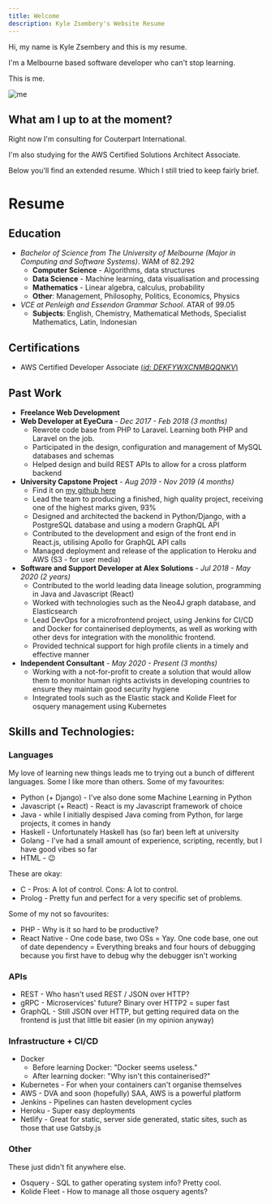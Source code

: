 ```yaml
---
title: Welcome
description: Kyle Zsembery's Website Resume
---
```


Hi, my name is Kyle Zsembery and this is my resume.

I'm a Melbourne based software developer who can't stop learning.

This is me.

![me](https://media-exp1.licdn.com/dms/image/C4E03AQGA2FEqxqXL-A/profile-displayphoto-shrink_200_200/0?e=1602115200&v=beta&t=p9Kx8tT6ziuzV_TIn7E8N8bqGj88A3foNsVYKU6USwU)

## What am I up to at the moment?
Right now I'm consulting for Couterpart International.

I'm also studying for the AWS Certified Solutions Architect Associate.

Below you'll find an extended resume. Which I still tried to keep fairly brief.

# Resume

## Education
- *Bachelor of Science from The University of Melbourne (Major in Computing and Software Systems)*. WAM of 82.292
  - **Computer Science** - Algorithms, data structures
  - **Data Science** - Machine learning, data visualisation and processing
  - **Mathematics** - Linear algebra, calculus, probability
  - **Other**: Management, Philosophy, Politics, Economics, Physics
- *VCE at Penleigh and Essendon Grammar School*. ATAR of 99.05
  - **Subjects**: English, Chemistry, Mathematical Methods, Specialist Mathematics, Latin, Indonesian

## Certifications
- AWS Certified Developer Associate <a href="https://www.youracclaim.com/badges/afee04aa-30e0-49a2-9fca-c344228ce06c/public_url" target="_blank">(*id: DEKFYWXCNMBQQNKV*)</a>

## Past Work
- **Freelance Web Development**
- **Web Developer at EyeCura** - *Dec 2017 - Feb 2018 (3 months)*
  - Rewrote code base from PHP to Laravel. Learning both PHP and Laravel on the job.
  - Participated in the design, configuration and management of MySQL databases and schemas
  - Helped design and build REST APIs to allow for a cross platform backend
- **University Capstone Project** - *Aug 2019 - Nov 2019 (4 months)*
  - Find it on <a href="https://github.com/kylezs/itproject" target="_blank">my github here</a>
  - Lead the team to producing a finished, high quality project, receiving one of the highest marks given, 93%
  - Designed and architected the backend in Python/Django, with a PostgreSQL database and using a modern GraphQL API
  - Contributed to the development and esign of the front end in React.js, utilising Apollo for GraphQL API calls
  - Managed deployment and release of the application to Heroku and AWS (S3 - for user media)
- **Software and Support Developer at Alex Solutions** - *Jul 2018 - May 2020 (2 years)*
  - Contributed to the world leading data lineage solution, programming in Java and Javascript (React)
  - Worked with technologies such as the Neo4J graph database, and Elasticsearch
  - Lead DevOps for a microfrontend project, using Jenkins for CI/CD and Docker for containerised deployments, as well as working with other devs for integration with the monolithic frontend.
  - Provided technical support for high profile clients in a timely and effective manner
- **Independent Consultant** - *May 2020 - Present (3 months)*
  - Working with a not-for-profit to create a solution that would allow them to monitor human rights activists in developing countries to ensure they maintain good security hygiene
  - Integrated tools such as the Elastic stack and Kolide Fleet for osquery management using Kubernetes

## Skills and Technologies:
### Languages
My love of learning new things leads me to trying out a bunch of different languages. Some I like more than others.
Some of my favourites:
- Python (+ Django) - I've also done some Machine Learning in Python
- Javascript (+ React) - React is my Javascript framework of choice
- Java - while I initially despised Java coming from Python, for large projects, it comes in handy
- Haskell - Unfortunately Haskell has (so far) been left at university
- Golang - I've had a small amount of experience, scripting, recently, but I have good vibes so far
- HTML - 😉

These are okay:
- C - Pros: A lot of control. Cons: A lot to control.
- Prolog - Pretty fun and perfect for a very specific set of problems.

Some of my not so favourites:
- PHP - Why is it so hard to be productive?
- React Native - One code base, two OSs = Yay. One code base, one out of date dependency = Everything breaks and four hours of debugging because you first have to debug why the debugger isn't working

### APIs
- REST - Who hasn't used REST / JSON over HTTP?
- gRPC - Microservices' future? Binary over HTTP2 = super fast
- GraphQL - Still JSON over HTTP, but getting required data on the frontend is just that little bit easier (in my opinion anyway)


### Infrastructure + CI/CD
- Docker 
  - Before learning Docker: "Docker seems useless."
  - After learning docker: "Why isn't this containerised?"
- Kubernetes - For when your containers can't organise themselves
- AWS - DVA and soon (hopefully) SAA, AWS is a powerful platform
- Jenkins - Pipelines can hasten development cycles
- Heroku - Super easy deployments
- Netlify - Great for static, server side generated, static sites, such as those that use Gatsby.js

### Other
These just didn't fit anywhere else.
- Osquery - SQL to gather operating system info? Pretty cool.
- Kolide Fleet - How to manage all those osquery agents?